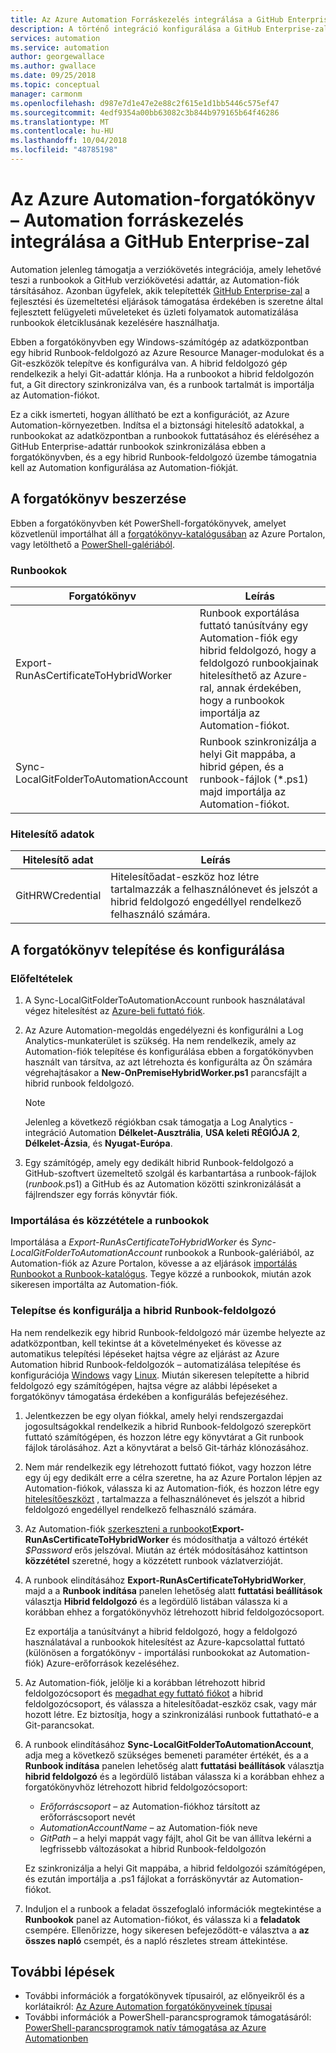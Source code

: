 ```yaml
---
title: Az Azure Automation Forráskezelés integrálása a GitHub Enterprise-zal
description: A történő integráció konfigurálása a GitHub Enterprise-zal a verziókövetéshez, az Automation-runbookok részleteit ismerteti.
services: automation
ms.service: automation
author: georgewallace
ms.author: gwallace
ms.date: 09/25/2018
ms.topic: conceptual
manager: carmonm
ms.openlocfilehash: d987e7d1e47e2e88c2f615e1d1bb5446c575ef47
ms.sourcegitcommit: 4edf9354a00bb63082c3b844b979165b64f46286
ms.translationtype: MT
ms.contentlocale: hu-HU
ms.lasthandoff: 10/04/2018
ms.locfileid: "48785198"
---
```

# <a name="azure-automation-scenario---automation-source-control-integration-with-github-enterprise"></a>Az Azure Automation-forgatókönyv – Automation forráskezelés integrálása a GitHub Enterprise-zal

Automation jelenleg támogatja a verziókövetés integrációja, amely lehetővé teszi a runbookok a GitHub verziókövetési adattár, az Automation-fiók társításához. Azonban ügyfelek, akik telepítették [GitHub Enterprise-zal](https://enterprise.github.com/home) a fejlesztési és üzemeltetési eljárások támogatása érdekében is szeretne által fejlesztett felügyeleti műveleteket és üzleti folyamatok automatizálása runbookok életciklusának kezelésére használhatja.

Ebben a forgatókönyvben egy Windows-számítógép az adatközpontban egy hibrid Runbook-feldolgozó az Azure Resource Manager-modulokat és a Git-eszközök telepítve és konfigurálva van. A hibrid feldolgozó gép rendelkezik a helyi Git-adattár klónja. Ha a runbookot a hibrid feldolgozón fut, a Git directory szinkronizálva van, és a runbook tartalmát is importálja az Automation-fiókot.

Ez a cikk ismerteti, hogyan állítható be ezt a konfigurációt, az Azure Automation-környezetben. Indítsa el a biztonsági hitelesítő adatokkal, a runbookokat az adatközpontban a runbookok futtatásához és eléréséhez a GitHub Enterprise-adattár runbookok szinkronizálása ebben a forgatókönyvben, és a egy hibrid Runbook-feldolgozó üzembe támogatnia kell az Automation konfigurálása az Automation-fiókját.

## <a name="getting-the-scenario"></a>A forgatókönyv beszerzése

Ebben a forgatókönyvben két PowerShell-forgatókönyvek, amelyet közvetlenül importálhat áll a [forgatókönyv-katalógusában](automation-runbook-gallery.md) az Azure Portalon, vagy letölthető a [PowerShell-galériából](https://www.powershellgallery.com).

### <a name="runbooks"></a>Runbookok

Forgatókönyv | Leírás|
--------|------------|
Export-RunAsCertificateToHybridWorker | Runbook exportálása futtató tanúsítvány egy Automation-fiók egy hibrid feldolgozó, hogy a feldolgozó runbookjainak hitelesíthető az Azure-ral, annak érdekében, hogy a runbookok importálja az Automation-fiókot.|
Sync-LocalGitFolderToAutomationAccount | Runbook szinkronizálja a helyi Git mappába, a hibrid gépen, és a runbook-fájlok (*.ps1) majd importálja az Automation-fiókot.|

### <a name="credentials"></a>Hitelesítő adatok

Hitelesítő adat | Leírás|
-----------|------------|
GitHRWCredential | Hitelesítőadat-eszköz hoz létre tartalmazzák a felhasználónevet és jelszót a hibrid feldolgozó engedéllyel rendelkező felhasználó számára.|

## <a name="installing-and-configuring-this-scenario"></a>A forgatókönyv telepítése és konfigurálása

### <a name="prerequisites"></a>Előfeltételek

1. A Sync-LocalGitFolderToAutomationAccount runbook használatával végez hitelesítést az [Azure-beli futtató fiók](automation-sec-configure-azure-runas-account.md).

2. Az Azure Automation-megoldás engedélyezni és konfigurálni a Log Analytics-munkaterület is szükség. Ha nem rendelkezik, amely az Automation-fiók telepítése és konfigurálása ebben a forgatókönyvben használt van társítva, az azt létrehozta és konfigurálta az Ön számára végrehajtásakor a **New-OnPremiseHybridWorker.ps1** parancsfájlt a hibrid runbook feldolgozó.

    > [!NOTE]
    > Jelenleg a következő régiókban csak támogatja a Log Analytics - integráció Automation **Délkelet-Ausztrália**, **USA keleti RÉGIÓJA 2**, **Délkelet-Ázsia**, és  **Nyugat-Európa**.

3. Egy számítógép, amely egy dedikált hibrid Runbook-feldolgozó a GitHub-szoftvert üzemeltető szolgál és karbantartása a runbook-fájlok (*runbook*.ps1) a GitHub és az Automation közötti szinkronizálását a fájlrendszer egy forrás könyvtár fiók.

### <a name="import-and-publish-the-runbooks"></a>Importálása és közzététele a runbookok

Importálása a *Export-RunAsCertificateToHybridWorker* és *Sync-LocalGitFolderToAutomationAccount* runbookok a Runbook-galériából, az Automation-fiók az Azure Portalon, kövesse a az eljárások [importálás Runbookot a Runbook-katalógus](automation-runbook-gallery.md#to-import-a-runbook-from-the-runbook-gallery-with-the-azure-portal). Tegye közzé a runbookok, miután azok sikeresen importálta az Automation-fiók.

### <a name="deploy-and-configure-hybrid-runbook-worker"></a>Telepítse és konfigurálja a hibrid Runbook-feldolgozó

Ha nem rendelkezik egy hibrid Runbook-feldolgozó már üzembe helyezte az adatközpontban, kell tekintse át a követelményeket és kövesse az automatikus telepítési lépéseket hajtsa végre az eljárást az Azure Automation hibrid Runbook-feldolgozók – automatizálása telepítése és konfigurációja [Windows](automation-windows-hrw-install.md#automated-deployment) vagy [Linux](automation-linux-hrw-install.md#installing-a-linux-hybrid-runbook-worker). Miután sikeresen telepítette a hibrid feldolgozó egy számítógépen, hajtsa végre az alábbi lépéseket a forgatókönyv támogatása érdekében a konfigurálás befejezéséhez.

1. Jelentkezzen be egy olyan fiókkal, amely helyi rendszergazdai jogosultságokkal rendelkezik a hibrid Runbook-feldolgozó szerepkört futtató számítógépen, és hozzon létre egy könyvtárat a Git runbook fájlok tárolásához. Azt a könyvtárat a belső Git-tárház klónozásához.
1. Nem már rendelkezik egy létrehozott futtató fiókot, vagy hozzon létre egy új egy dedikált erre a célra szeretne, ha az Azure Portalon lépjen az Automation-fiókok, válassza ki az Automation-fiók, és hozzon létre egy [hitelesítőeszközt](automation-credentials.md) , tartalmazza a felhasználónevet és jelszót a hibrid feldolgozó engedéllyel rendelkező felhasználó számára.
1. Az Automation-fiók [szerkeszteni a runbookot](automation-edit-textual-runbook.md)**Export-RunAsCertificateToHybridWorker** és módosíthatja a változó értékét *$Password* erős jelszóval.    Miután az érték módosításához kattintson **közzététel** szeretné, hogy a közzétett runbook vázlatverzióját.
1. A runbook elindításához **Export-RunAsCertificateToHybridWorker**, majd a a **Runbook indítása** panelen lehetőség alatt **futtatási beállítások** választja  **Hibrid feldolgozó** és a legördülő listában válassza ki a korábban ehhez a forgatókönyvhöz létrehozott hibrid feldolgozócsoport.

    Ez exportálja a tanúsítványt a hibrid feldolgozó, hogy a feldolgozó használatával a runbookok hitelesítést az Azure-kapcsolattal futtató (különösen a forgatókönyv - importálási runbookokat az Automation-fiók) Azure-erőforrások kezeléséhez.

1. Az Automation-fiók, jelölje ki a korábban létrehozott hibrid feldolgozócsoport és [megadhat egy futtató fiókot](automation-hrw-run-runbooks.md#runas-account) a hibrid feldolgozócsoport, és válassza a hitelesítőadat-eszköz csak, vagy már hozott létre. Ez biztosítja, hogy a szinkronizálási runbook futtatható-e a Git-parancsokat. 
1. A runbook elindításához **Sync-LocalGitFolderToAutomationAccount**, adja meg a következő szükséges bemeneti paraméter értékét, és a a **Runbook indítása** panelen lehetőség alatt **futtatási beállítások**  választja **hibrid feldolgozó** és a legördülő listában válassza ki a korábban ehhez a forgatókönyvhöz létrehozott hibrid feldolgozócsoport:

   * *Erőforráscsoport* – az Automation-fiókhoz társított az erőforráscsoport nevét
   * *AutomationAccountName* – az Automation-fiók neve
   * *GitPath* – a helyi mappát vagy fájlt, ahol Git be van állítva lekérni a legfrissebb változásokat a hibrid Runbook-feldolgozón

    Ez szinkronizálja a helyi Git mappába, a hibrid feldolgozói számítógépen, és ezután importálja a .ps1 fájlokat a forráskönyvtár az Automation-fiókot.

1. Induljon el a runbook a feladat összefoglaló információk megtekintése a **Runbookok** panel az Automation-fiókot, és válassza ki a **feladatok** csempére. Ellenőrizze, hogy sikeresen befejeződött-e választva a **az összes napló** csempét, és a napló részletes stream áttekintése.

## <a name="next-steps"></a>További lépések

* További információk a forgatókönyvek típusairól, az előnyeikről és a korlátaikról: [Az Azure Automation forgatókönyveinek típusai](automation-runbook-types.md)
* További információk a PowerShell-parancsprogramok támogatásáról: [PowerShell-parancsprogramok natív támogatása az Azure Automationben](https://azure.microsoft.com/blog/announcing-powershell-script-support-azure-automation-2/)
